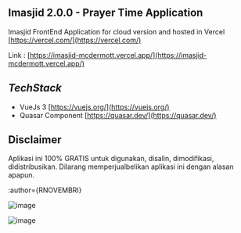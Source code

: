 **Imasjid 2.0.0 - Prayer Time Application**
-
Imasjid FrontEnd Application for cloud version and hosted in Vercel [https://vercel.com/](https://vercel.com/)

Link : [https://imasjid-mcdermott.vercel.app/](https://imasjid-mcdermott.vercel.app/) 

***TechStack***
-
-   VueJs 3  [https://vuejs.org/](https://vuejs.org/)
-   Quasar Component  [https://quasar.dev/](https://quasar.dev/)

Disclaimer
-
Aplikasi ini 100% GRATIS untuk digunakan, disalin, dimodifikasi, didistribusikan. Dilarang memperjualbelikan aplikasi ini dengan alasan apapun.

:author={RNOVEMBRI}

![image](https://github.com/ridhonovembri/imasjid-cloud-fe/assets/6411417/20a4a91f-468e-4842-8f41-e69be04ece77)


![image](https://github.com/ridhonovembri/imasjid/assets/6411417/bb53d77e-e56b-4ab2-b6a0-da199e8d1e7b)


